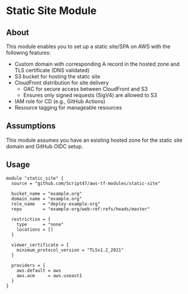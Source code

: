 # Static Site Module

## About

This module enables you to set up a static site/SPA on AWS with the following features:

- Custom domain with corresponding A record in the hosted zone and TLS certificate (DNS validated)
- S3 bucket for hosting the static site
- CloudFront distribution for site delivery
  - OAC for secure access between CloudFront and S3
  - Ensures only signed requests (SigV4) are allowed to S3
- IAM role for CD (e.g., GitHub Actions)
- Resource tagging for manageable resources

## Assumptions

This module assumes you have an existing hosted zone for the static site domain and GitHub OIDC setup.

## Usage

```hcl
module "static_site" {
  source = "github.com/Script47/aws-tf-modules/static-site"

  bucket_name = "example.org"
  domain_name = "example.org"
  role_name   = "deploy-example-org"
  repo        = "example-org/web:ref:refs/heads/master"

  restriction = {
    type      = "none"
    locations = []
  }

  viewer_certificate = {
    minimum_protocol_version = "TLSv1.2_2021"
  }

  providers = {
    aws.default = aws
    aws.acm     = aws.useast1
  }
}
```
